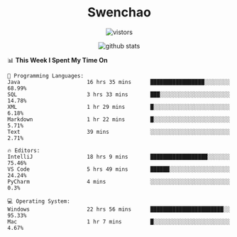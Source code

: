 <h1 align="center">Swenchao</h3>

<p align="center">
  <img src="https://visitor-badge.glitch.me/badge?page_id=Swenchao" alt="vistors" />
</p>

<p align="center">
  <img src="https://github-readme-stats.vercel.app/api?username=Swenchao&count_private=true&show_icons=true&theme=vue-dark&hide_title=true" alt="github stats" />
</p>

<!--START_SECTION:waka-->
📊 **This Week I Spent My Time On** 

```text
💬 Programming Languages: 
Java                     16 hrs 35 mins      █████████████████░░░░░░░░   68.99% 
SQL                      3 hrs 33 mins       ███░░░░░░░░░░░░░░░░░░░░░░   14.78% 
XML                      1 hr 29 mins        █░░░░░░░░░░░░░░░░░░░░░░░░   6.18% 
Markdown                 1 hr 22 mins        █░░░░░░░░░░░░░░░░░░░░░░░░   5.71% 
Text                     39 mins             ░░░░░░░░░░░░░░░░░░░░░░░░░   2.71%

🔥 Editors: 
IntelliJ                 18 hrs 9 mins       ██████████████████░░░░░░░   75.46% 
VS Code                  5 hrs 49 mins       ██████░░░░░░░░░░░░░░░░░░░   24.24% 
PyCharm                  4 mins              ░░░░░░░░░░░░░░░░░░░░░░░░░   0.3%

💻 Operating System: 
Windows                  22 hrs 56 mins      ███████████████████████░░   95.33% 
Mac                      1 hr 7 mins         █░░░░░░░░░░░░░░░░░░░░░░░░   4.67%

```


<!--END_SECTION:waka-->
